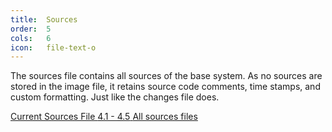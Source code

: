 ```yaml
---
title:  Sources
order:  5
cols:   6
icon:   file-text-o
---
```

The sources file contains all sources of the base system. As no sources are stored in the image file, it retains source code comments, time stamps, and custom formatting. Just like the changes file does.

<div class="list-group list-group-sm">
  <a href="http://ftp.squeak.org/4.5/SqueakV41.sources.zip" target="_blank" class="list-group-item">
    <i class="fa fa-download"></i>
    Current Sources File
    <span class="label label-default">4.1 - 4.5</span>
  </a>
  <a href="http://ftp.squeak.org/sources_files/" target="_blank" class="list-group-item">
    <i class="fa fa-external-link"></i>
    All sources files
  </a>
</div>